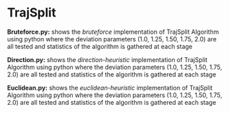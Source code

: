 # TrajSplit

**Bruteforce.py:** shows the *bruteforce* implementation of TrajSplit Algorithm using python where the deviation parameters (1.0, 1.25, 1.50, 1.75, 2.0) are all tested and statistics of the algorithm is gathered at each stage

**Direction.py:** shows the *direction-heuristic* implementation of TrajSplit Algorithm using python where the deviation parameters (1.0, 1.25, 1.50, 1.75, 2.0) are all tested and statistics of the algorithm is gathered at each stage

**Euclidean.py:** shows the *euclidean-heuristic* implementation of TrajSplit Algorithm using python where the deviation parameters (1.0, 1.25, 1.50, 1.75, 2.0) are all tested and statistics of the algorithm is gathered at each stage
